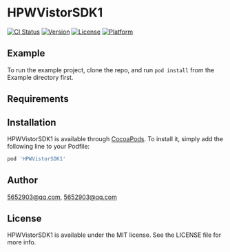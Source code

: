 # HPWVistorSDK1

[![CI Status](http://img.shields.io/travis/5652903@qq.com/HPWVistorSDK1.svg?style=flat)](https://travis-ci.org/5652903@qq.com/HPWVistorSDK1)
[![Version](https://img.shields.io/cocoapods/v/HPWVistorSDK1.svg?style=flat)](http://cocoapods.org/pods/HPWVistorSDK1)
[![License](https://img.shields.io/cocoapods/l/HPWVistorSDK1.svg?style=flat)](http://cocoapods.org/pods/HPWVistorSDK1)
[![Platform](https://img.shields.io/cocoapods/p/HPWVistorSDK1.svg?style=flat)](http://cocoapods.org/pods/HPWVistorSDK1)

## Example

To run the example project, clone the repo, and run `pod install` from the Example directory first.

## Requirements

## Installation

HPWVistorSDK1 is available through [CocoaPods](http://cocoapods.org). To install
it, simply add the following line to your Podfile:

```ruby
pod 'HPWVistorSDK1'
```

## Author

5652903@qq.com, 5652903@qq.com

## License

HPWVistorSDK1 is available under the MIT license. See the LICENSE file for more info.
